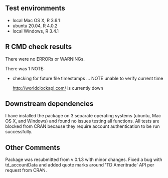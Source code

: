 ## Test environments
* local Mac OS X, R 3.6.1
* ubuntu 20.04, R 4.0.2
* local Windows, R 3.4.1

## R CMD check results
There were no ERRORs or WARNINGs. 

There was 1 NOTE:

* checking for future file timestamps ... NOTE
  unable to verify current time

  http://worldclockapi.com/ is currently down

## Downstream dependencies
I have installed the package on 3 separate operating
systems (ubuntu, Mac OS X, and Windows) and found no 
issues testing all functions. All tests are blocked 
from CRAN because they require account authentication 
to be run successfully. 

## Other Comments
Package was resubmitted from v 0.1.3 with minor changes.
Fixed a bug with td_accountData and added quote marks
around 'TD Ameritrade' API per request from CRAN.
